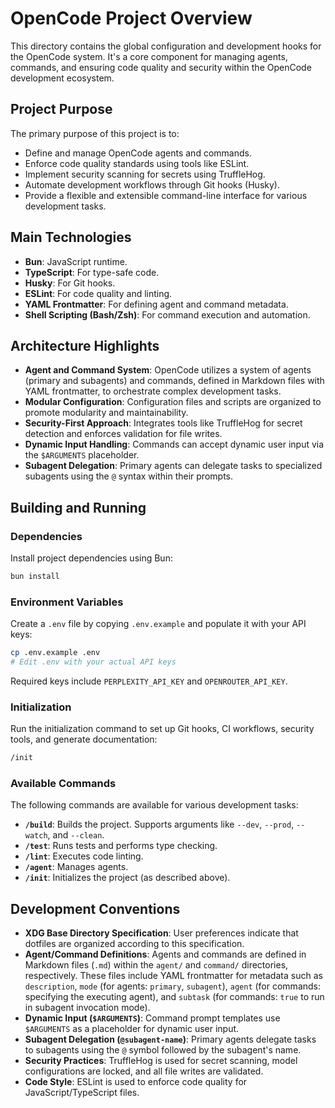 # OpenCode Project Overview

This directory contains the global configuration and development hooks for the OpenCode system. It's a core component for managing agents, commands, and ensuring code quality and security within the OpenCode development ecosystem.

## Project Purpose

The primary purpose of this project is to:
- Define and manage OpenCode agents and commands.
- Enforce code quality standards using tools like ESLint.
- Implement security scanning for secrets using TruffleHog.
- Automate development workflows through Git hooks (Husky).
- Provide a flexible and extensible command-line interface for various development tasks.

## Main Technologies

- **Bun**: JavaScript runtime.
- **TypeScript**: For type-safe code.
- **Husky**: For Git hooks.
- **ESLint**: For code quality and linting.
- **YAML Frontmatter**: For defining agent and command metadata.
- **Shell Scripting (Bash/Zsh)**: For command execution and automation.

## Architecture Highlights

- **Agent and Command System**: OpenCode utilizes a system of agents (primary and subagents) and commands, defined in Markdown files with YAML frontmatter, to orchestrate complex development tasks.
- **Modular Configuration**: Configuration files and scripts are organized to promote modularity and maintainability.
- **Security-First Approach**: Integrates tools like TruffleHog for secret detection and enforces validation for file writes.
- **Dynamic Input Handling**: Commands can accept dynamic user input via the `$ARGUMENTS` placeholder.
- **Subagent Delegation**: Primary agents can delegate tasks to specialized subagents using the `@` syntax within their prompts.

## Building and Running

### Dependencies

Install project dependencies using Bun:
```bash
bun install
```

### Environment Variables

Create a `.env` file by copying `.env.example` and populate it with your API keys:
```bash
cp .env.example .env
# Edit .env with your actual API keys
```
Required keys include `PERPLEXITY_API_KEY` and `OPENROUTER_API_KEY`.

### Initialization

Run the initialization command to set up Git hooks, CI workflows, security tools, and generate documentation:
```bash
/init
```

### Available Commands

The following commands are available for various development tasks:

- **`/build`**: Builds the project. Supports arguments like `--dev`, `--prod`, `--watch`, and `--clean`.
- **`/test`**: Runs tests and performs type checking.
- **`/lint`**: Executes code linting.
- **`/agent`**: Manages agents.
- **`/init`**: Initializes the project (as described above).

## Development Conventions

- **XDG Base Directory Specification**: User preferences indicate that dotfiles are organized according to this specification.
- **Agent/Command Definitions**: Agents and commands are defined in Markdown files (`.md`) within the `agent/` and `command/` directories, respectively. These files include YAML frontmatter for metadata such as `description`, `mode` (for agents: `primary`, `subagent`), `agent` (for commands: specifying the executing agent), and `subtask` (for commands: `true` to run in subagent invocation mode).
- **Dynamic Input (`$ARGUMENTS`)**: Command prompt templates use `$ARGUMENTS` as a placeholder for dynamic user input.
- **Subagent Delegation (`@subagent-name`)**: Primary agents delegate tasks to subagents using the `@` symbol followed by the subagent's name.
- **Security Practices**: TruffleHog is used for secret scanning, model configurations are locked, and all file writes are validated.
- **Code Style**: ESLint is used to enforce code quality for JavaScript/TypeScript files.
